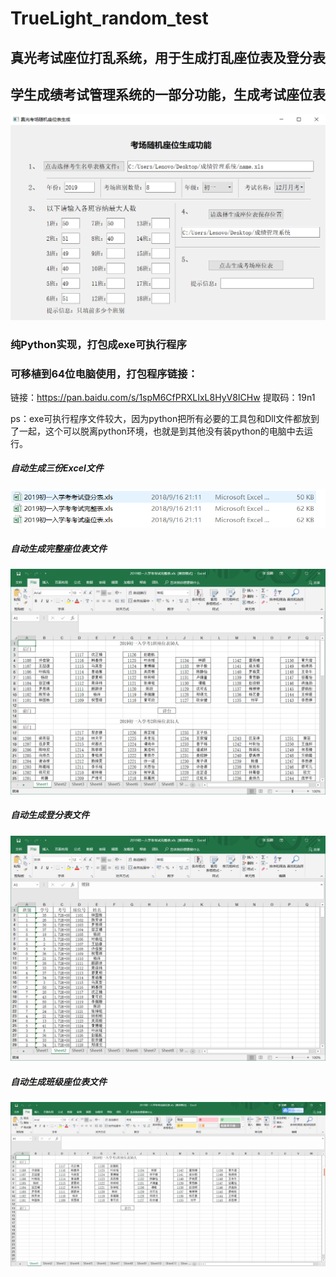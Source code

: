 # TrueLight_random_test
## 真光考试座位打乱系统，用于生成打乱座位表及登分表
## 学生成绩考试管理系统的一部分功能，生成考试座位表
![image](https://github.com/GDUT-Rp/TrueLight_random_test/raw/master/show/e73262c87df883380036da729e2b8e6.png)
### 纯Python实现，打包成exe可执行程序
### 可移植到64位电脑使用，打包程序链接：
链接：https://pan.baidu.com/s/1spM6CfPRXLIxL8HyV8ICHw 
提取码：19n1

ps：exe可执行程序文件较大，因为python把所有必要的工具包和Dll文件都放到了一起，这个可以脱离python环境，也就是到其他没有装python的电脑中去运行。

##### 自动生成三份Excel文件
![image](https://github.com/GDUT-Rp/TrueLight_random_test/raw/master/show/Snipaste_2018-09-16_21-38-27.png)
##### 自动生成完整座位表文件
![image](https://github.com/GDUT-Rp/TrueLight_random_test/raw/master/show/Snipaste_2018-09-16_21-40-05.png)
##### 自动生成登分表文件
![image](https://github.com/GDUT-Rp/TrueLight_random_test/raw/master/show/Snipaste_2018-09-16_21-40-26.png)
##### 自动生成班级座位表文件
![image](https://github.com/GDUT-Rp/TrueLight_random_test/raw/master/show/Snipaste_2018-09-16_21-41-16.png)


